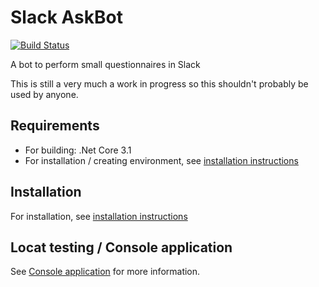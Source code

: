 # Slack AskBot
[![Build Status](https://jenkins.protacon.cloud/buildStatus/icon?job=www.github.com%2Fslack-ask-bot%2Fmaster)](https://jenkins.protacon.cloud/job/www.github.com/job/slack-ask-bot/job/master/)

A bot to perform small questionnaires in Slack

This is still a very much a work in progress so this shouldn't probably be used
by anyone.

## Requirements

* For building: .Net Core 3.1
* For installation / creating environment, see [installation instructions](Documentation/Installation.md)

## Installation

For installation, see [installation instructions](Documentation/Installation.md)

## Locat testing / Console application

See [Console application](Documentation/ConsoleApp.md) for more information.
